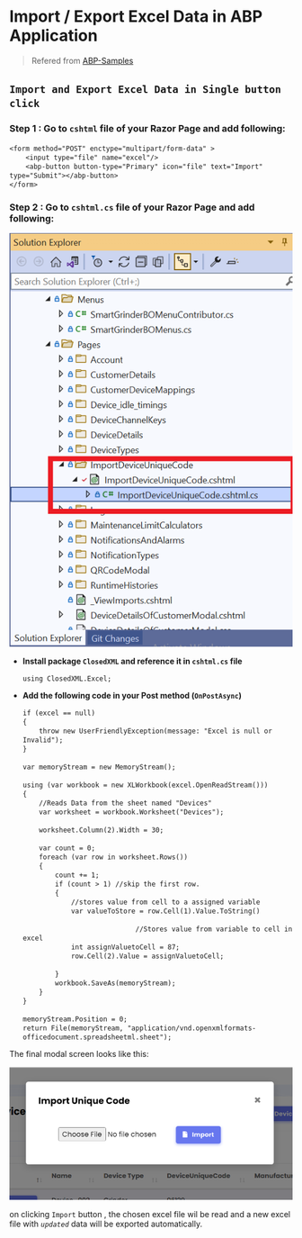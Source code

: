 # Import / Export Excel Data in ABP Application

> Refered from [ABP-Samples](https://github.com/abpframework/abp-samples/tree/master/ExcelIO)

## `Import and Export Excel Data in Single button click`

### Step 1 : Go to `cshtml` file of your Razor Page and add following:

```
<form method="POST" enctype="multipart/form-data" >
    <input type="file" name="excel"/> 
    <abp-button button-type="Primary" icon="file" text="Import" type="Submit"></abp-button>
</form>
```

### Step 2 : Go to `cshtml.cs` file of your Razor Page and add following:

 ![Alt text](../SmartGrinderBO-ABP/_images/excelfile.png)

- **Install package `ClosedXML` and reference it in `cshtml.cs` file**

    ```
    using ClosedXML.Excel;
    ```

- **Add the following code in your Post method (`OnPostAsync`)**

    ```
    if (excel == null)
    {
        throw new UserFriendlyException(message: "Excel is null or Invalid");
    }

    var memoryStream = new MemoryStream();

    using (var workbook = new XLWorkbook(excel.OpenReadStream()))
    {
        //Reads Data from the sheet named "Devices"
        var worksheet = workbook.Worksheet("Devices");

        worksheet.Column(2).Width = 30;

        var count = 0;
        foreach (var row in worksheet.Rows())
        {
            count += 1;
            if (count > 1) //skip the first row.
            {
                //stores value from cell to a assigned variable
                var valueToStore = row.Cell(1).Value.ToString()

                                //Stores value from variable to cell in excel
                int assignValuetoCell = 87;
                row.Cell(2).Value = assignValuetoCell;

            }
            workbook.SaveAs(memoryStream);
        }
    }

    memoryStream.Position = 0;
    return File(memoryStream, "application/vnd.openxmlformats-officedocument.spreadsheetml.sheet");
    ```

The final modal screen looks like this:

 ![Alt text](../SmartGrinderBO-ABP/_images/importexcel.png)

 on clicking `Import` button ,  the chosen excel file wil be read and a new excel file with *`updated`* data will be exported automatically.